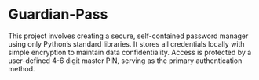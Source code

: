 # Guardian-Pass
This project involves creating a secure, self-contained password manager using only Python’s standard libraries. It stores all credentials locally with simple encryption to maintain data confidentiality. Access is protected by a user-defined 4-6 digit master PIN, serving as the primary authentication method.
